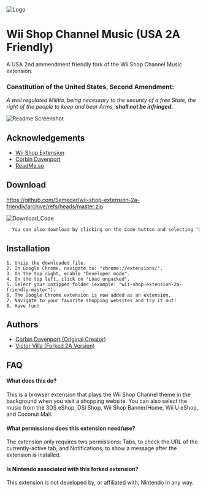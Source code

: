 
![Logo](https://raw.githubusercontent.com/Semedar/wii-shop-extension-2a-friendly/master/img/icon128.png)


# Wii Shop Channel Music (USA 2A Friendly)

A USA 2nd ammendment friendly fork of the Wii Shop Channel Music extension.

### Constitution of the United States, Second Amendment: ###

_A well regulated Militia, being necessary to the security of a free State, the right of the people to keep and bear Arms,_ ___shall not be infringed.___

![Readme Screenshot](https://user-images.githubusercontent.com/11728455/152659863-6867fffe-b6bd-4fc9-af07-7e120ad6919c.jpg)

## Acknowledgements

 - [Wii Shop Extension](https://github.com/corbindavenport/wii-shop-extension)
 - [Corbin Davenport](https://github.com/corbindavenport)
 - [ReadMe.so](https://readme.so/)
## Download

https://github.com/Semedar/wii-shop-extension-2a-friendly/archive/refs/heads/master.zip

![Download_Code](https://user-images.githubusercontent.com/11728455/152659798-26e7cf05-9a9f-403a-9db5-546b8a9ce044.jpg)

```bash
  You can also download by clicking on the Code button and selecting "Download Zip".
```

## Installation

    1. Unzip the downloaded file.
    2. In Google Chrome, navigate to: "chrome://extensions/".
    3. On the top right, enable "Developer mode".
    4. On the top left, click on "Load unpacked".
    5. Select your unzipped folder (example: "wii-shop-extension-2a-friendly-master").
    6. The Google Chrome extension is now added as an extension.
    7. Navigate to your favorite shopping websites and try it out!
    8. Have fun!

## Authors

- [Corbin Davenport (Original Creator)](https://github.com/corbindavenport)
- [Victor Villa (Forked 2A Version)](https://github.com/Semedar)

## FAQ

#### What does this do?

This is a browser extension that plays the Wii Shop Channel theme in the background when you visit a shopping website. You can also select the music from the 3DS eShop, DSi Shop, Wii Shop Banner/Home, Wii U eShop, and Coconut Mall.


#### What permissions does this extension need/use?

The extension only requires two permissions: Tabs, to check the URL of the currently-active tab, and Notifications, to show a message after the extension is installed.

#### Is Nintendo associated with this forked extension?

This extension is not developed by, or affiliated with, Nintendo in any way.
